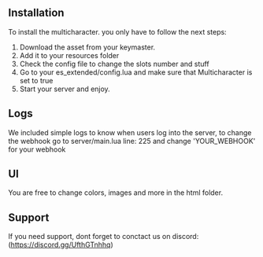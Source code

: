 
## Installation

To install the multicharacter. you only have to follow the next steps:

1) Download the asset from your keymaster.
2) Add it to your resources folder
3) Check the config file to change the slots number and stuff
4) Go to your es_extended/config.lua and make sure that Multicharacter is set to true
5) Start your server and enjoy.

## Logs

We included simple logs to know when users log into the server, to change the webhook go to server/main.lua line: 225 and change 'YOUR_WEBHOOK' for your webhook

## UI

You are free to change colors, images and more in the html folder.

## Support

If you need support, dont forget to conctact us on discord: (https://discord.gg/UfthGTnhhq)
